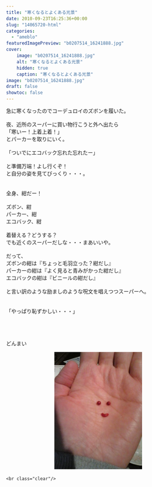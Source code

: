 ```yaml
---
title: "寒くなるとよくある光景"
date: 2010-09-23T16:25:36+00:00
slug: "14065720-html"
categories:
  - "ameblo"
featuredImagePreview: "b0207514_16241888.jpg"
cover:
    image: "b0207514_16241888.jpg"
    alt: "寒くなるとよくある光景"
    hidden: true
    caption: "寒くなるとよくある光景"
image: "b0207514_16241888.jpg"
draft: false
showtoc: false
---
```

急に寒くなったのでコーデュロイのズボンを履いた。<br/>
<br/>
夜、近所のスーパーに買い物行こうと外へ出たら<br/>
「寒いー！上着上着！」<br/>
とパーカーを取りにいく。<br/>
<br/>
「ついでにエコバック忘れた忘れたー」<br/>
<br/>
と準備万端！よし行くぞ！<br/>
と自分の姿を見てびっくり・・・。<br/>
<br/>
<br/>
全身、紺だー！<br/>
<br/>
ズボン、紺<br/>
パーカー、紺<br/>
エコバック、紺<br/>
<br/>
着替える？どうする？<br/>
でも近くのスーパーだしな・・・まあいいや。<br/>
<br/>
だって、<br/>
ズボンの紺は『ちょっと毛羽立った？紺だし』<br/>
パーカーの紺は『よく見ると青みがかった紺だし』<br/>
エコバックの紺は『ビニールの紺だし』<br/>
<br/>
と言い訳のような励ましのような呪文を唱えつつスーパーへ。<br/>
<br/>
<br/>
「やっぱり恥ずかしい・・・」<br/>
<br/>
<br/>
<br/>
<br/>
どんまい<center><a href="b0207514_16241888.jpg" rel="nofollow"><img src="b0207514_16241888.jpg" alt="寒くなるとよくある光景_b0207514_16241888.jpg" class="IMAGE_MID" height="320" width="240"/></a></center>

    <br class="clear"/>